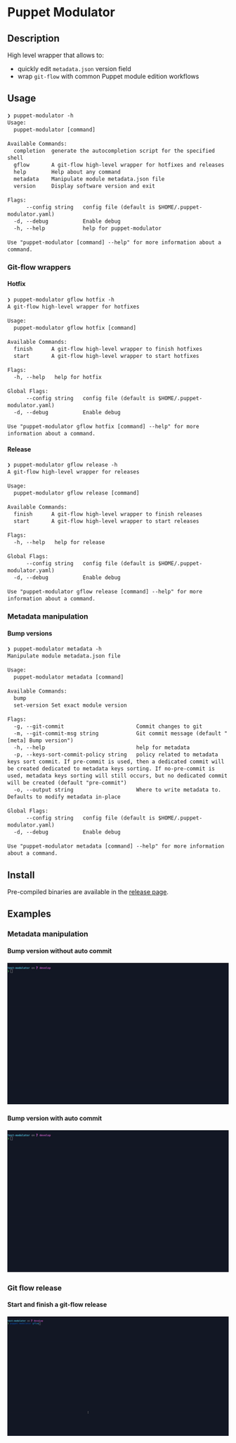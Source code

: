 # Puppet Modulator

## Description

High level wrapper that allows to:
* quickly edit `metadata.json` version field
* wrap `git-flow` with common Puppet module edition workflows

## Usage

```
❯ puppet-modulator -h
Usage:
  puppet-modulator [command]

Available Commands:
  completion  generate the autocompletion script for the specified shell
  gflow       A git-flow high-level wrapper for hotfixes and releases
  help        Help about any command
  metadata    Manipulate module metadata.json file
  version     Display software version and exit

Flags:
      --config string   config file (default is $HOME/.puppet-modulator.yaml)
  -d, --debug           Enable debug
  -h, --help            help for puppet-modulator

Use "puppet-modulator [command] --help" for more information about a command.
```

### Git-flow wrappers

#### Hotfix

```
❯ puppet-modulator gflow hotfix -h
A git-flow high-level wrapper for hotfixes

Usage:
  puppet-modulator gflow hotfix [command]

Available Commands:
  finish      A git-flow high-level wrapper to finish hotfixes
  start       A git-flow high-level wrapper to start hotfixes

Flags:
  -h, --help   help for hotfix

Global Flags:
      --config string   config file (default is $HOME/.puppet-modulator.yaml)
  -d, --debug           Enable debug

Use "puppet-modulator gflow hotfix [command] --help" for more information about a command.
```

#### Release

```
❯ puppet-modulator gflow release -h
A git-flow high-level wrapper for releases

Usage:
  puppet-modulator gflow release [command]

Available Commands:
  finish      A git-flow high-level wrapper to finish releases
  start       A git-flow high-level wrapper to start releases

Flags:
  -h, --help   help for release

Global Flags:
      --config string   config file (default is $HOME/.puppet-modulator.yaml)
  -d, --debug           Enable debug

Use "puppet-modulator gflow release [command] --help" for more information about a command.
```

### Metadata manipulation

#### Bump versions

```
❯ puppet-modulator metadata -h
Manipulate module metadata.json file

Usage:
  puppet-modulator metadata [command]

Available Commands:
  bump
  set-version Set exact module version

Flags:
  -g, --git-commit                       Commit changes to git
  -m, --git-commit-msg string            Git commit message (default "[meta] Bump version")
  -h, --help                             help for metadata
  -p, --keys-sort-commit-policy string   policy related to metadata keys sort commit. If pre-commit is used, then a dedicated commit will be created dedicated to metadata keys sorting. If no-pre-commit is used, metadata keys sorting will still occurs, but no dedicated commit will be created (default "pre-commit")
  -o, --output string                    Where to write metadata to. Defaults to modify metadata in-place

Global Flags:
      --config string   config file (default is $HOME/.puppet-modulator.yaml)
  -d, --debug           Enable debug

Use "puppet-modulator metadata [command] --help" for more information about a command.
```

## Install

Pre-compiled binaries are available in the [release page](https://gitlab.in2p3.fr/cc-in2p3-puppet-master-tools/puppet-modulator/-/releases).

## Examples

### Metadata manipulation

#### Bump version without auto commit

![Bump version without auto commit](doc/modulator_metadata_bump.gif)

#### Bump version with auto commit

![Bump version with auto commit](doc/modulator_metadata_bump_autocommit.gif)

### Git flow release

#### Start and finish a git-flow release

![Start and finish a git-flow release](doc/modulator_release_start_finish.gif)
